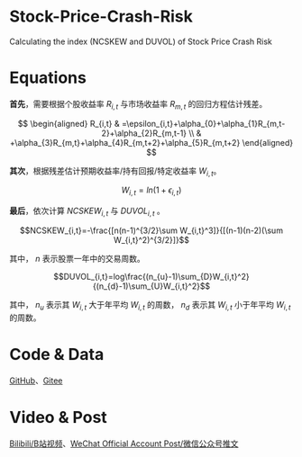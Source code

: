 # Stock-Price-Crash-Risk

Calculating the index (NCSKEW and DUVOL) of Stock Price Crash Risk

# Equations

**首先**，需要根据个股收益率 $R_{i,t}$ 与市场收益率 $R_{m,t}$ 的回归方程估计残差。

$$
\begin{aligned}
R_{i,t} & =\epsilon_{i,t}+\alpha_{0}+\alpha_{1}R_{m,t-2}+\alpha_{2}R_{m,t-1} \\
        & +\alpha_{3}R_{m,t}+\alpha_{4}R_{m,t+2}+\alpha_{5}R_{m,t+2}
\end{aligned}
$$

**其次**，根据残差估计预期收益率/持有回报/特定收益率 $W_{i,t}$。

$$W_{i,t}=ln(1+\epsilon_{i,t})$$

**最后**，依次计算 $NCSKEW_{i,t}$ 与 $DUVOL_{i,t}$ 。

$$NCSKEW_{i,t}=-\frac{[n(n-1)^{3/2}\sum W_{i,t}^3]}{[(n-1)(n-2)(\sum W_{i,t}^2)^{3/2}]}$$

其中， $n$ 表示股票一年中的交易周数。

$$DUVOL_{i,t}=log\frac{(n_{u}-1)\sum_{D}W_{i,t}^2}{(n_{d}-1)\sum_{U}W_{i,t}^2}$$

其中， $n_u$ 表示其 $W_{i,t}$ 大于年平均 $W_{i,t}$ 的周数， $n_d$ 表示其 $W_{i,t}$ 小于年平均 $W_{i,t}$ 的周数。

# Code & Data

[GitHub](https://github.com/ShutterZor/Stock-Price-Crash-Risk)、[Gitee](https://gitee.com/Shutter_Zor/Stock-Price-Crash-Risk)

# Video & Post

[Bilibili/B站视频](https://www.bilibili.com/video/BV13s4y197ne/?vd_source=eabf2bfb3566fec2d8cf70a6545702f0)、[WeChat Official Account Post/微信公众号推文](https://mp.weixin.qq.com/s/ukHUKMMhaEVSCesQ6zhoEQ)
